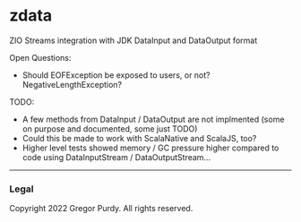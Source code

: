 # zdata
ZIO Streams integration with JDK DataInput and DataOutput format

Open Questions:

  * Should EOFException be exposed to users, or not? NegativeLengthException?

TODO:

  * A few methods from DataInput / DataOutput are not implmented (some on purpose and documented, some just TODO)
  * Could this be made to work with ScalaNative and ScalaJS, too?
  * Higher level tests showed memory / GC pressure higher compared to code using DataInputStream / DataOutputStream...

---

### Legal

Copyright 2022 Gregor Purdy. All rights reserved.
